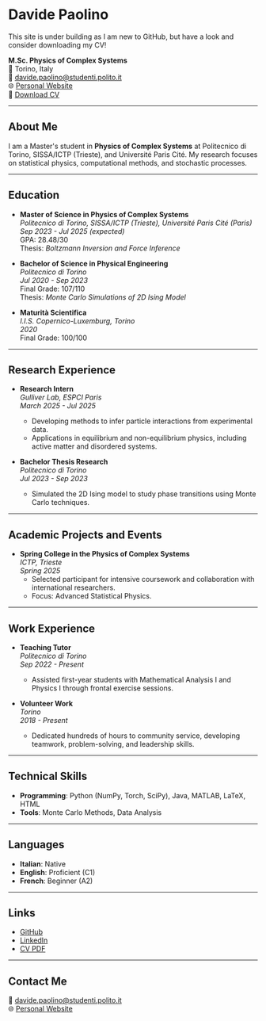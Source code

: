 # Davide Paolino
This site is under building as I am new to GitHub, but have a look and consider downloading my CV!

**M.Sc. Physics of Complex Systems**  
📍 Torino, Italy  
📧 [davide.paolino@studenti.polito.it](mailto:davide.paolino@studenti.polito.it)  
🌐 [Personal Website](https://paolinodavide.github.io)  
📄 [Download CV](/CV_Davide_Paolino.pdf)

---

## About Me
I am a Master's student in **Physics of Complex Systems** at Politecnico di Torino, SISSA/ICTP (Trieste), and Université Paris Cité. My research focuses on statistical physics, computational methods, and stochastic processes.  

---

## Education
- **Master of Science in Physics of Complex Systems**  
  *Politecnico di Torino, SISSA/ICTP (Trieste), Université Paris Cité (Paris)*  
  *Sep 2023 - Jul 2025 (expected)*  
  GPA: 28.48/30  
  Thesis: *Boltzmann Inversion and Force Inference*  

- **Bachelor of Science in Physical Engineering**  
  *Politecnico di Torino*  
  *Jul 2020 - Sep 2023*  
  Final Grade: 107/110  
  Thesis: *Monte Carlo Simulations of 2D Ising Model*  

- **Maturità Scientifica**  
  *I.I.S. Copernico-Luxemburg, Torino*  
  *2020*  
  Final Grade: 100/100  

---

## Research Experience
- **Research Intern**  
  *Gulliver Lab, ESPCI Paris*  
  *March 2025 - Jul 2025*  
  - Developing methods to infer particle interactions from experimental data.  
  - Applications in equilibrium and non-equilibrium physics, including active matter and disordered systems.  

- **Bachelor Thesis Research**  
  *Politecnico di Torino*  
  *Jul 2023 - Sep 2023*  
  - Simulated the 2D Ising model to study phase transitions using Monte Carlo techniques.  

---

## Academic Projects and Events
- **Spring College in the Physics of Complex Systems**  
  *ICTP, Trieste*  
  *Spring 2025*  
  - Selected participant for intensive coursework and collaboration with international researchers.  
  - Focus: Advanced Statistical Physics.  

---

## Work Experience
- **Teaching Tutor**  
  *Politecnico di Torino*  
  *Sep 2022 - Present*  
  - Assisted first-year students with Mathematical Analysis I and Physics I through frontal exercise sessions.  

- **Volunteer Work**  
  *Torino*  
  *2018 - Present*  
  - Dedicated hundreds of hours to community service, developing teamwork, problem-solving, and leadership skills.  

---

## Technical Skills
- **Programming**: Python (NumPy, Torch, SciPy), Java, MATLAB, LaTeX, HTML  
- **Tools**: Monte Carlo Methods, Data Analysis  

---

## Languages
- **Italian**: Native  
- **English**: Proficient (C1)  
- **French**: Beginner (A2)  

---

## Links
- [GitHub](https://github.com/paolinodavide)  
- [LinkedIn](https://www.linkedin.com/in/davide-paolino)  
- [CV PDF](https://paolinodavide.github.io/cv.pdf)  

---

## Contact Me
📧 [davide.paolino@studenti.polito.it](mailto:davide.paolino@studenti.polito.it)  
🌐 [Personal Website](https://paolinodavide.github.io)  



